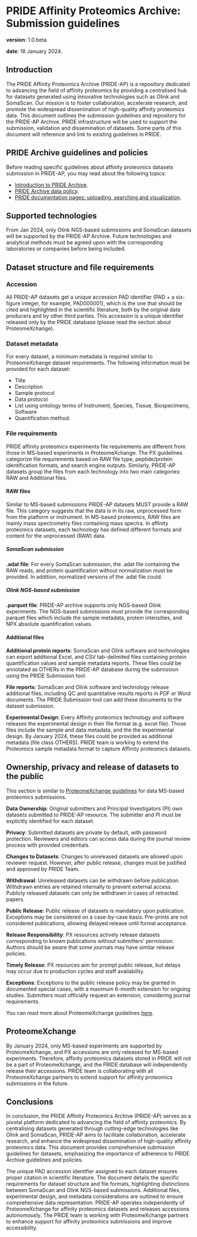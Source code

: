 # PRIDE Affinity Proteomics Archive: Submission guidelines
**version**: 1.0.beta

**date**: 18 January 2024. 

## Introduction 

The PRIDE Affinity Proteomics Archive (PRIDE-AP) is a repository dedicated to advancing the field of affinity proteomics by providing a centralised hub for datasets generated using innovative technologies such as Olink and SomaScan. Our mission is to foster collaboration, accelerate research, and promote the widespread dissemination of high-quality affinity proteomics data. This document outlines the submission guidelines and repository for the PRIDE-AP Archive. PRIDE infrastructure will be used to support the submission, validation and dissemination of datasets. Some parts of this document will reference and link to existing guidelines in PRIDE.

## PRIDE Archive guidelines and policies

Before reading specific guidelines about affinity proteomics datasets submission in PRIDE-AP, you may read about the following topics: 

- [Introduction to PRIDE Archive](https://www.ebi.ac.uk/pride/markdownpage/intropride).
- [PRIDE Archive data policy](https://www.ebi.ac.uk/pride/markdownpage/datapolicy). 
- [PRIDE documentation pages: uploading, searching and visualization](https://www.ebi.ac.uk/pride/markdownpage/documentationpage).
  
## Supported technologies

From Jan 2024, only Olink NGS-based submissions and SomaScan datasets will be supported by the PRIDE-AP Archive. Future technologies and analytical methods must be agreed upon with the corresponding laboratories or companies before being included.

## Dataset structure and file requirements

### Accession

All PRIDE-AP datasets get a unique accession PAD identifier (PAD + a six-figure integer, for example, PAD000001), which is the one that should be cited and highlighted in the scientific literature, both by the original data producers and by other third parties. This accession is a unique identifier released only by the PRIDE database (please read the section about ProteomeXchange). 

### Dataset metadata

For every dataset, a minimum metadata is required similar to ProteomeXchange dataset requirements. The following information must be provided for each dataset: 
- Title
- Description
- Sample protocol
- Data protocol
- List using ontology terms of Instrument, Species, Tissue, Biospecimens, Software
- Quantification method. 

### File requirements

PRIDE affinity proteomics experiments file requirements are different from those in MS-based experiments in ProteomeXchange. The PX guidelines categorize file requirements based on RAW file type, peptide/protein identification formats, and search engine outputs. Similarly, PRIDE-AP datasets group the files from each technology into two main categories: RAW and Additional files. 

#### RAW files

Similar to MS-based submissions PRIDE-AP datasets MUST provide a RAW file. This category suggests that the data is in its raw, unprocessed form from the platform or instrument. In MS-based proteomics, RAW files are mainly mass spectrometry files containing mass spectra. In affinity proteomics datasets, each technology has defined different formats and content for the unprocessed (RAW) data.  

##### SomaScan submission
**.adat file**: For every SomaScan submission, the .adat file containing the RAW reads, and protein quantification without normalization must be provided. In addition, normalized versions of the .adat file could. 

##### Olink NGS-based submission
**.parquet file**: PRIDE-AP archive supports only NGS-based Olink experiments. The NGS-based submissions must provide the corresponding parquet files which include the sample metadata, protein intensities, and  NPX absolute quantification values. 

#### Additional files

**Additional protein reports**: SomaScan and Olink software and technologies can export additional Excel, and CSV tab-delimited files containing protein quantification values and sample metadata reports. These files could be annotated as OTHERs in the PRIDE-AP database during the submission using the PRIDE Submission tool. 

**File reports**: SomaScan and Olink software and technology release additional files, including QC and quantitative results reports in PDF or Word documents. The PRIDE Submission tool can add these documents to the dataset submission.  

**Experimental Design**: Every Affinity proteomics technology and software releases the experimental design in their file format (e.g. excel file). Those files include the sample and data metadata, and the the experimental design. By January 2024, these files could be provided as additional metadata (file class OTHERS). PRIDE team is working to extend the Proteomics sample metadata format to capture Affinity proteomics datasets.   

## Ownership, privacy and release of datasets to the public

This section is similar to [ProteomeXchange guidelines](https://www.proteomexchange.org/docs/guidelines_px.pdf) for data MS-based proteomics submissions. 

**Data Ownership**: Original submitters and Principal Investigators (PI) own datasets submitted to PRIDE-AP resource. The submitter and PI must be explicitly identified for each dataset.

**Privacy**: Submitted datasets are private by default, with password protection. Reviewers and editors can access data during the journal review process with provided credentials.

**Changes to Datasets**: Changes to unreleased datasets are allowed upon reviewer request. However, after public release, changes must be justified and approved by PRIDE Team.

**Withdrawal**: Unreleased datasets can be withdrawn before publication. Withdrawn entries are retained internally to prevent external access. Publicly released datasets can only be withdrawn in cases of retracted papers.

**Public Release**: Public release of datasets is mandatory upon publication. Exceptions may be considered on a case-by-case basis. Pre-prints are not considered publications, allowing delayed release until formal acceptance.

**Release Responsibility**: PX resources actively release datasets corresponding to known publications without submitters' permission. Authors should be aware that some journals may have similar release policies.

**Timely Release**: PX resources aim for prompt public release, but delays may occur due to production cycles and staff availability.

**Exceptions**: Exceptions to the public release policy may be granted in documented special cases, with a maximum 6-month extension for ongoing studies. Submitters must officially request an extension, considering journal requirements.

You can read more about ProteomeXchange guidelines [here](https://www.proteomexchange.org/docs/guidelines_px.pdf). 

## ProteomeXchange

By January 2024, only MS-based experiments are supported by ProteomeXchange, and  PX accessions are only released for MS-based experiments. Therefore, affinity proteomics datasets stored in PRIDE will not be a part of ProteomeXchange, and the PRIDE database will independently release their accessions. PRIDE team is collaborating with all ProteomeXchange partners to extend support for affinity proteomics submissions in the future. 

## Conclusions
In conclusion, the PRIDE Affinity Proteomics Archive (PRIDE-AP) serves as a pivotal platform dedicated to advancing the field of affinity proteomics. By centralising datasets generated through cutting-edge technologies like Olink and SomaScan, PRIDE-AP aims to facilitate collaboration, accelerate research, and enhance the widespread dissemination of high-quality affinity proteomics data. This document provides comprehensive submission guidelines for datasets, emphasizing the importance of adherence to PRIDE Archive guidelines and policies. 

The unique PAD accession identifier assigned to each dataset ensures proper citation in scientific literature. The document details the specific requirements for dataset structure and file formats, highlighting distinctions between SomaScan and Olink NGS-based submissions. Additional files, experimental design, and metadata considerations are outlined to ensure comprehensive data representation. PRIDE-AP operates independently of ProteomeXchange for affinity proteomics datasets and releases accessions autonomously. The PRIDE team is working with ProteomeXchange partners to enhance support for affinity proteomics submissions and improve accessibility.
